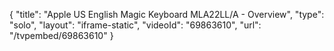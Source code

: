 {
    "title": "Apple US English Magic Keyboard MLA22LL\/A - Overview",
    "type": "solo",
    "layout": "iframe-static",
    "videoId": "69863610",
    "url": "\/tvpembed\/69863610"
}